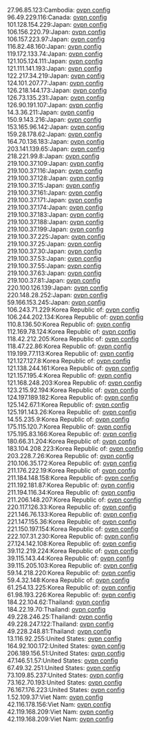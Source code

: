 27.96.85.123:Cambodia: [ovpn config](vpn/27_96_85_123.ovpn)  
96.49.229.116:Canada: [ovpn config](vpn/96_49_229_116.ovpn)  
101.128.154.229:Japan: [ovpn config](vpn/101_128_154_229.ovpn)  
106.156.220.79:Japan: [ovpn config](vpn/106_156_220_79.ovpn)  
106.157.223.97:Japan: [ovpn config](vpn/106_157_223_97.ovpn)  
116.82.48.160:Japan: [ovpn config](vpn/116_82_48_160.ovpn)  
119.172.133.74:Japan: [ovpn config](vpn/119_172_133_74.ovpn)  
121.105.124.111:Japan: [ovpn config](vpn/121_105_124_111.ovpn)  
121.111.141.193:Japan: [ovpn config](vpn/121_111_141_193.ovpn)  
122.217.34.219:Japan: [ovpn config](vpn/122_217_34_219.ovpn)  
124.101.207.77:Japan: [ovpn config](vpn/124_101_207_77.ovpn)  
126.218.144.173:Japan: [ovpn config](vpn/126_218_144_173.ovpn)  
126.73.135.231:Japan: [ovpn config](vpn/126_73_135_231.ovpn)  
126.90.191.107:Japan: [ovpn config](vpn/126_90_191_107.ovpn)  
14.3.36.211:Japan: [ovpn config](vpn/14_3_36_211.ovpn)  
150.9.143.216:Japan: [ovpn config](vpn/150_9_143_216.ovpn)  
153.165.96.142:Japan: [ovpn config](vpn/153_165_96_142.ovpn)  
159.28.178.62:Japan: [ovpn config](vpn/159_28_178_62.ovpn)  
164.70.136.183:Japan: [ovpn config](vpn/164_70_136_183.ovpn)  
203.141.139.65:Japan: [ovpn config](vpn/203_141_139_65.ovpn)  
218.221.99.8:Japan: [ovpn config](vpn/218_221_99_8.ovpn)  
219.100.37.109:Japan: [ovpn config](vpn/219_100_37_109.ovpn)  
219.100.37.116:Japan: [ovpn config](vpn/219_100_37_116.ovpn)  
219.100.37.128:Japan: [ovpn config](vpn/219_100_37_128.ovpn)  
219.100.37.15:Japan: [ovpn config](vpn/219_100_37_15.ovpn)  
219.100.37.161:Japan: [ovpn config](vpn/219_100_37_161.ovpn)  
219.100.37.171:Japan: [ovpn config](vpn/219_100_37_171.ovpn)  
219.100.37.174:Japan: [ovpn config](vpn/219_100_37_174.ovpn)  
219.100.37.183:Japan: [ovpn config](vpn/219_100_37_183.ovpn)  
219.100.37.188:Japan: [ovpn config](vpn/219_100_37_188.ovpn)  
219.100.37.199:Japan: [ovpn config](vpn/219_100_37_199.ovpn)  
219.100.37.225:Japan: [ovpn config](vpn/219_100_37_225.ovpn)  
219.100.37.25:Japan: [ovpn config](vpn/219_100_37_25.ovpn)  
219.100.37.30:Japan: [ovpn config](vpn/219_100_37_30.ovpn)  
219.100.37.53:Japan: [ovpn config](vpn/219_100_37_53.ovpn)  
219.100.37.55:Japan: [ovpn config](vpn/219_100_37_55.ovpn)  
219.100.37.63:Japan: [ovpn config](vpn/219_100_37_63.ovpn)  
219.100.37.81:Japan: [ovpn config](vpn/219_100_37_81.ovpn)  
220.100.126.139:Japan: [ovpn config](vpn/220_100_126_139.ovpn)  
220.148.28.252:Japan: [ovpn config](vpn/220_148_28_252.ovpn)  
59.166.153.245:Japan: [ovpn config](vpn/59_166_153_245.ovpn)  
106.243.71.229:Korea Republic of: [ovpn config](vpn/106_243_71_229.ovpn)  
106.244.202.134:Korea Republic of: [ovpn config](vpn/106_244_202_134.ovpn)  
110.8.136.50:Korea Republic of: [ovpn config](vpn/110_8_136_50.ovpn)  
112.169.78.124:Korea Republic of: [ovpn config](vpn/112_169_78_124.ovpn)  
118.42.212.205:Korea Republic of: [ovpn config](vpn/118_42_212_205.ovpn)  
118.47.22.86:Korea Republic of: [ovpn config](vpn/118_47_22_86.ovpn)  
119.199.77.113:Korea Republic of: [ovpn config](vpn/119_199_77_113.ovpn)  
121.127.127.8:Korea Republic of: [ovpn config](vpn/121_127_127_8.ovpn)  
121.138.244.161:Korea Republic of: [ovpn config](vpn/121_138_244_161.ovpn)  
121.157.195.4:Korea Republic of: [ovpn config](vpn/121_157_195_4.ovpn)  
121.168.248.203:Korea Republic of: [ovpn config](vpn/121_168_248_203.ovpn)  
123.215.92.194:Korea Republic of: [ovpn config](vpn/123_215_92_194.ovpn)  
124.197.189.182:Korea Republic of: [ovpn config](vpn/124_197_189_182.ovpn)  
125.142.67.1:Korea Republic of: [ovpn config](vpn/125_142_67_1.ovpn)  
125.191.143.26:Korea Republic of: [ovpn config](vpn/125_191_143_26.ovpn)  
14.55.235.9:Korea Republic of: [ovpn config](vpn/14_55_235_9.ovpn)  
175.115.120.7:Korea Republic of: [ovpn config](vpn/175_115_120_7.ovpn)  
175.195.83.166:Korea Republic of: [ovpn config](vpn/175_195_83_166.ovpn)  
180.66.31.204:Korea Republic of: [ovpn config](vpn/180_66_31_204.ovpn)  
183.104.208.223:Korea Republic of: [ovpn config](vpn/183_104_208_223.ovpn)  
203.228.7.26:Korea Republic of: [ovpn config](vpn/203_228_7_26.ovpn)  
210.106.35.172:Korea Republic of: [ovpn config](vpn/210_106_35_172.ovpn)  
211.176.222.19:Korea Republic of: [ovpn config](vpn/211_176_222_19.ovpn)  
211.184.148.158:Korea Republic of: [ovpn config](vpn/211_184_148_158.ovpn)  
211.192.181.87:Korea Republic of: [ovpn config](vpn/211_192_181_87.ovpn)  
211.194.116.34:Korea Republic of: [ovpn config](vpn/211_194_116_34.ovpn)  
211.206.148.207:Korea Republic of: [ovpn config](vpn/211_206_148_207.ovpn)  
220.117.126.33:Korea Republic of: [ovpn config](vpn/220_117_126_33.ovpn)  
221.146.76.133:Korea Republic of: [ovpn config](vpn/221_146_76_133.ovpn)  
221.147.155.36:Korea Republic of: [ovpn config](vpn/221_147_155_36.ovpn)  
221.150.197.154:Korea Republic of: [ovpn config](vpn/221_150_197_154.ovpn)  
222.107.31.230:Korea Republic of: [ovpn config](vpn/222_107_31_230.ovpn)  
27.124.142.108:Korea Republic of: [ovpn config](vpn/27_124_142_108.ovpn)  
39.112.219.224:Korea Republic of: [ovpn config](vpn/39_112_219_224.ovpn)  
39.115.143.44:Korea Republic of: [ovpn config](vpn/39_115_143_44.ovpn)  
39.115.205.103:Korea Republic of: [ovpn config](vpn/39_115_205_103.ovpn)  
59.14.218.220:Korea Republic of: [ovpn config](vpn/59_14_218_220.ovpn)  
59.4.32.148:Korea Republic of: [ovpn config](vpn/59_4_32_148.ovpn)  
61.254.13.225:Korea Republic of: [ovpn config](vpn/61_254_13_225.ovpn)  
61.98.193.226:Korea Republic of: [ovpn config](vpn/61_98_193_226.ovpn)  
184.22.104.62:Thailand: [ovpn config](vpn/184_22_104_62.ovpn)  
184.22.19.70:Thailand: [ovpn config](vpn/184_22_19_70.ovpn)  
49.228.246.25:Thailand: [ovpn config](vpn/49_228_246_25.ovpn)  
49.228.247.122:Thailand: [ovpn config](vpn/49_228_247_122.ovpn)  
49.228.248.81:Thailand: [ovpn config](vpn/49_228_248_81.ovpn)  
13.116.92.255:United States: [ovpn config](vpn/13_116_92_255.ovpn)  
164.92.100.172:United States: [ovpn config](vpn/164_92_100_172.ovpn)  
206.189.156.51:United States: [ovpn config](vpn/206_189_156_51.ovpn)  
47.146.51.57:United States: [ovpn config](vpn/47_146_51_57.ovpn)  
67.49.32.251:United States: [ovpn config](vpn/67_49_32_251.ovpn)  
73.109.85.237:United States: [ovpn config](vpn/73_109_85_237.ovpn)  
73.162.70.193:United States: [ovpn config](vpn/73_162_70_193.ovpn)  
76.167.176.223:United States: [ovpn config](vpn/76_167_176_223.ovpn)  
1.52.109.37:Viet Nam: [ovpn config](vpn/1_52_109_37.ovpn)  
42.116.178.156:Viet Nam: [ovpn config](vpn/42_116_178_156.ovpn)  
42.119.168.209:Viet Nam: [ovpn config](vpn/42_119_168_209.ovpn)  
42.119.168.209:Viet Nam: [ovpn config](vpn/42_119_168_209.ovpn)  
